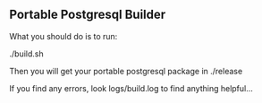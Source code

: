 Portable Postgresql Builder
----------------

What you should do is to run:

 ./build.sh

Then you will get your portable postgresql package in ./release

If you find any errors, look logs/build.log to find anything helpful...
